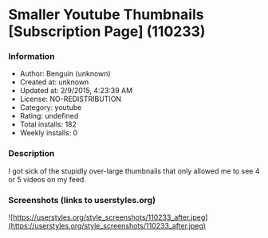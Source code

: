 # Smaller Youtube Thumbnails [Subscription Page] (110233)

### Information
- Author: Benguin (unknown)
- Created at: unknown
- Updated at: 2/9/2015, 4:23:39 AM
- License: NO-REDISTRIBUTION
- Category: youtube
- Rating: undefined
- Total installs: 182
- Weekly installs: 0


### Description
I got sick of the stupidly over-large thumbnails that only allowed me to see 4 or 5 videos on my feed.


### Screenshots (links to userstyles.org)
![https://userstyles.org/style_screenshots/110233_after.jpeg](https://userstyles.org/style_screenshots/110233_after.jpeg)


